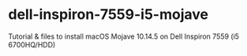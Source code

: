 # dell-inspiron-7559-i5-mojave
Tutorial &amp; files to install macOS Mojave 10.14.5 on Dell Inspiron 7559 (i5 6700HQ/HDD)

